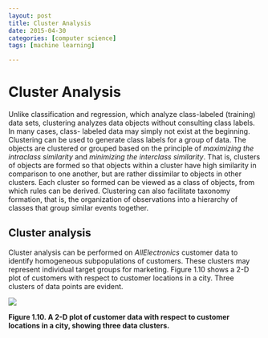 ```yaml
---
layout: post
title: Cluster Analysis 
date: 2015-04-30
categories: [computer science]
tags: [machine learning]

---
```


# Cluster Analysis

Unlike classification and regression, which analyze class-labeled (training) data sets, clustering analyzes data objects without consulting class labels. In many cases, class- labeled data may simply not exist at the beginning. Clustering can be used to generate class labels for a group of data. The objects are clustered or grouped based on the principle of *maximizing the intraclass similarity* and *minimizing the interclass similarity*. That is, clusters of objects are formed so that objects within a cluster have high similarity in comparison to one another, but are rather dissimilar to objects in other clusters. Each cluster so formed can be viewed as a class of objects, from which rules can be derived. Clustering can also facilitate taxonomy formation, that is, the organization of observations into a hierarchy of classes that group similar events together.

## Cluster analysis

Cluster analysis can be performed on *AllElectronics* customer data to identify homogeneous subpopulations of customers. These clusters may represent individual target groups for marketing. Figure 1.10 shows a 2-D plot of customers with respect to customer locations in a city. Three clusters of data points are evident.

[![](http://sungsoo.github.com/images/cluster-figure.png)](http://sungsoo.github.com/images/cluster-figure.png)

**Figure 1.10. A 2-D plot of customer data with respect to customer locations in a city, showing three data clusters.**